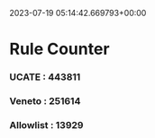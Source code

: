 2023-07-19 05:14:42.669793+00:00
# Rule Counter 
 ### UCATE : 443811

 ### Veneto : 251614

 ### Allowlist : 13929